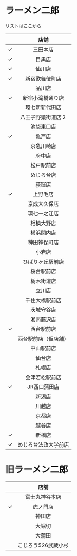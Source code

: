 # ラーメン二郎

リストは[ここ](http://www.geocities.co.jp/Foodpia-Olive/3433/)から

||店舗|
|:--:|:--:|
|✓|三田本店|
|✓|目黒店|
|✓|仙川店|
|✓|新宿歌舞伎町店|
||品川店|
|✓|新宿小滝橋通り店|
||環七新新代田店|
||八王子野猿街道店２|
||池袋東口店|
|✓|亀戸店|
||京急川崎店|
||府中店|
||松戸駅前店|
||めじろ台店|
||荻窪店|
|✓|上野毛店|
||京成大久保店|
||環七一之江店|
||相模大野店|
||横浜関内店|
||神田神保町店|
||小岩店|
||ひばりヶ丘駅前店|
||桜台駅前店|
||栃木街道店|
||立川店|
||千住大橋駅前店|
||茨城守谷店|
||湘南藤沢店|
|✓|西台駅前店|
||西台駅前店（仮店舗） |
||中山駅前店|
||仙台店|
||札幌店|
||会津若松駅前店|
|✓|JR西口蒲田店|
||新潟店|
||川越店|
||京都店|
||越谷店|
|✓|新橋店|
|✓|めじろ台法政大学前店|


# 旧ラーメン二郎

||店舗|
|:--:|:--:|
||富士丸神谷本店|
|✓|虎ノ門店|
||神田店|
||大堀切|
||大蒲田|
||こじろう526武蔵小杉|

<!-- jQuery && tablesorter -->
<script src="https://cdnjs.cloudflare.com/ajax/libs/tablesort/5.1.0/tablesort.min.js"></script>
<script src="js/tablesort.js"></script>
